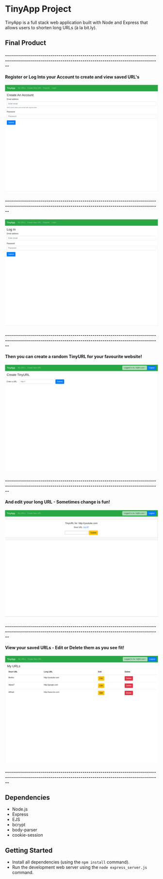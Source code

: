 # TinyApp Project

TinyApp is a full stack web application built with Node and Express that allows users to shorten long URLs (à la bit.ly).

## Final Product

#### ----------------------------------------------------------------------------------------------------------------------------------------------------------

#### Register or Log Into your Account to create and view saved URL's

!["Register or Log Into your Account to create and view saved URL's"](https://github.com/aaronpio/tinyapp/blob/master/docs/register-page.png?raw=true)

#### ----------------------------------------------------------------------------------------------------------------------------------------------------------

!["Login"](https://github.com/aaronpio/tinyapp/blob/master/docs/login-page.png?raw=true)

#### ----------------------------------------------------------------------------------------------------------------------------------------------------------

#### Then you can create a random TinyURL for your favourite website!

!["Then you can create a random TinyURL for your favourite website!"](https://github.com/aaronpio/tinyapp/blob/master/docs/create-tinyURL.png?raw=true)

#### ----------------------------------------------------------------------------------------------------------------------------------------------------------

#### And edit your long URL - Sometimes change is fun!

!["And edit your long URL - Sometimes change is fun!"](https://github.com/aaronpio/tinyapp/blob/master/docs/edit-longURL.png?raw=true)

#### ----------------------------------------------------------------------------------------------------------------------------------------------------------

#### View your saved URLs - Edit or Delete them as you see fit!

!["View your saved URLs - Edit or Delete them as you see fit!"](https://github.com/aaronpio/tinyapp/blob/master/docs/urls-index-page.png?raw=true)

#### ----------------------------------------------------------------------------------------------------------------------------------------------------------

## Dependencies

- Node.js
- Express
- EJS
- bcrypt
- body-parser
- cookie-session

## Getting Started

- Install all dependencies (using the `npm install` command).
- Run the development web server using the `node express_server.js` command.
